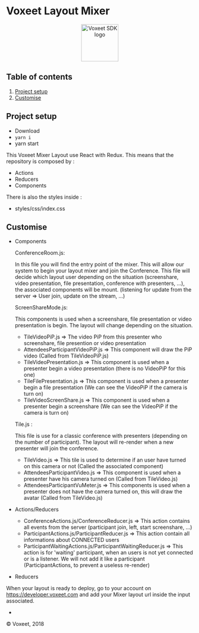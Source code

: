 Voxeet Layout Mixer
=====================

<p align="center">
<img src="https://www.voxeet.com/wp-content/themes/wp-theme/assets/images/logo.svg" alt="Voxeet SDK logo" title="Voxeet SDK logo" width="100"/>
</p>


## Table of contents

  1. [Project setup](#project-setup)
  1. [Customise](#customise)

## Project setup

 - Download
 - ```yarn i```
 - yarn start

This Voxeet Mixer Layout use React with Redux. This means that the repository is composed by :

- Actions
- Reducers
- Components

There is also the styles inside :

- styles/css/index.css

## Customise

- Components

  ConferenceRoom.js:

  In this file you will find the entry point of the mixer. This will allow our system to begin your layout mixer and join the Conference.
  This file will decide which layout user depending on the situation (screenshare, video presentation, file presentation, conference with presenters, ...), the associated components will be mount. (listening for update from the server => User join, update on the stream, ...)

  ScreenShareMode.js:

  This components is used when a screenshare, file presentation or video presentation is begin. The layout will change depending on the situation.
    - TileVideoPiP.js => The video PiP from this presenter who screenshare, file presention or video presentation
    - AttendeesParticipantVideoPiP.js => This component will draw the PiP video (Called from TileVideoPiP.js)
    - TileVideoPresentation.js => This component is used when a presenter begin a video presentation (there is no VideoPiP for this one)
    - TileFilePresentation.js => This component is used when a presenter begin a file presentation (We can see the VideoPiP if the camera is turn on)
    - TileVideoScreenShare.js => This component is used when a presenter begin a screenshare (We can see the VideoPiP if the camera is turn on)

  Tile.js :

  This file is use for a classic conference with presenters (depending on the number of participant). The layout will re-render when a new presenter will join the conference.

    - TileVideo.js => This tile is used to determine if an user have turned on this camera or not (Called the associated component)
    - AttendeesParticipantVideo.js => This component is used when a presenter have his camera turned on (Called from TileVideo.js)
    - AttendeesParticipantVuMeter.js => This components is used when a presenter does not have the camera turned on, this will draw the avatar (Called from TileVideo.js)

- Actions/Reducers

  - ConferenceActions.js/ConferenceReducer.js => This action contains all events from the server (participant join, left, start screenshare, ...)
  - ParticipantActions.js/ParticipantReducer.js => This action contain all informations about CONNECTED users
  - ParticipantWaitingActions.js/ParticipantWaitingReducer.js => This action is for 'waiting' participant, when an users is not yet connected or is a listener. We will not add it like a participant (ParticipantActions, to prevent a useless re-render)

- Reducers

When your layout is ready to deploy, go to your account on https://developer.voxeet.com and add your Mixer layout url inside the input associated.

  -
© Voxeet, 2018
